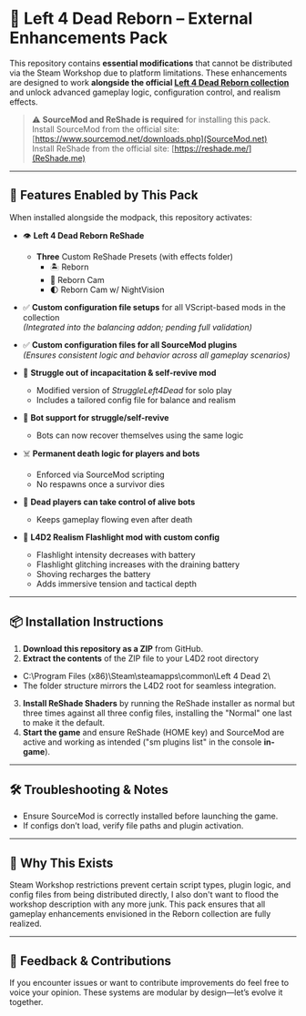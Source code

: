 # 🔧 Left 4 Dead Reborn – External Enhancements Pack

This repository contains **essential modifications** that cannot be distributed via the Steam Workshop due to platform limitations. These enhancements are designed to work **alongside the official [Left 4 Dead Reborn collection](https://steamcommunity.com/sharedfiles/filedetails/?id=2845732576)** and unlock advanced gameplay logic, configuration control, and realism effects.

> ⚠️ **SourceMod and ReShade is required** for installing this pack.  
> Install SourceMod from the official site: [https://www.sourcemod.net/downloads.php](SourceMod.net)  
> Install ReShade from the official site: [https://reshade.me/](ReShade.me)

---

## 🧩 Features Enabled by This Pack

When installed alongside the modpack, this repository activates:

- 👁️ **Left 4 Dead Reborn ReShade**
  - **Three** Custom ReShade Presets (with effects folder)
    - 🏝️ Reborn
    - 📸 Reborn Cam
    - 🌓 Reborn Cam w/ NightVision

- ✅ **Custom configuration file setups** for all VScript-based mods in the collection  
  *(Integrated into the balancing addon; pending full validation)*

- ✅ **Custom configuration files for all SourceMod plugins**  
  *(Ensures consistent logic and behavior across all gameplay scenarios)*

- 🔁 **Struggle out of incapacitation & self-revive mod**  
  - Modified version of *StruggleLeft4Dead* for solo play  
  - Includes a tailored config file for balance and realism

- 🤖 **Bot support for struggle/self-revive**  
  - Bots can now recover themselves using the same logic

- ☠️ **Permanent death logic for players and bots**  
  - Enforced via SourceMod scripting  
  - No respawns once a survivor dies

- 👻 **Dead players can take control of alive bots**  
  - Keeps gameplay flowing even after death

- 🔦 **L4D2 Realism Flashlight mod with custom config**  
  - Flashlight intensity decreases with battery
  - Flashlight glitching increases with the draining battery
  - Shoving recharges the battery  
  - Adds immersive tension and tactical depth

---

## 📦 Installation Instructions

1. **Download this repository as a ZIP** from GitHub.
2. **Extract the contents** of the ZIP file to your L4D2 root directory 
- C:\Program Files (x86)\Steam\steamapps\common\Left 4 Dead 2\
- The folder structure mirrors the L4D2 root for seamless integration.
3. **Install ReShade Shaders** by running the ReShade installer as normal but three times against all three config files, installing the "Normal" one last to make it the default.
4. **Start the game** and ensure ReShade (HOME key) and SourceMod are active and working as intended ("sm plugins list" in the console **in-game**).

---

## 🛠 Troubleshooting & Notes

- Ensure SourceMod is correctly installed before launching the game.
- If configs don’t load, verify file paths and plugin activation.

---

## 🧠 Why This Exists

Steam Workshop restrictions prevent certain script types, plugin logic, and config files from being distributed directly, I also don't want to flood the workshop description with any more junk. This pack ensures that all gameplay enhancements envisioned in the Reborn collection are fully realized.

---

## 💬 Feedback & Contributions

If you encounter issues or want to contribute improvements do feel free to voice your opinion. These systems are modular by design—let’s evolve it together.


